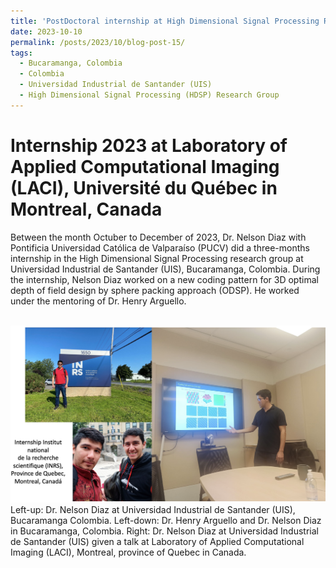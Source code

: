 ```yaml
---
title: 'PostDoctoral internship at High Dimensional Signal Processing Research Group (HDSP) in Bucaramanga, Colombia, 2023'
date: 2023-10-10
permalink: /posts/2023/10/blog-post-15/
tags:
  - Bucaramanga, Colombia
  - Colombia
  - Universidad Industrial de Santander (UIS)
  - High Dimensional Signal Processing (HDSP) Research Group 
---
```


Internship 2023 at Laboratory of Applied Computational Imaging (LACI), Université du Québec in Montreal, Canada
======

Between the month Octuber to December of 2023, Dr. Nelson Diaz with Pontificia Universidad Católica de Valparaíso (PUCV) did a three-months internship in the High Dimensional Signal Processing research group at Universidad Industrial de Santander (UIS), Bucaramanga, Colombia. During the internship, Nelson Diaz worked on a new coding pattern for 3D optimal depth of field design by sphere packing approach (ODSP). He worked under the mentoring of Dr. Henry Arguello.



<br/><img src='/images/internship-canada2023.png'>
Left-up: Dr. Nelson Diaz at Universidad Industrial de Santander (UIS), Bucaramanga Colombia. Left-down: Dr. Henry Arguello and Dr. Nelson Diaz in Bucaramanga, Colombia. Right: Dr. Nelson Diaz at Universidad Industrial de Santander (UIS) given a talk at Laboratory of Applied Computational Imaging (LACI), Montreal, province of Quebec in Canada.
